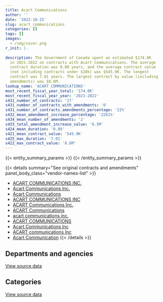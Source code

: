 ```yaml
---
title: Acart Communications
author: ''
date: '2022-10-25'
slug: acart_communications
categories: []
tags: []
images:
  - /img/cover.png
r_init: |-
  
description: The Government of Canada spent an estimated $174.0K
  in 2021-2022 on contracts with Acart Communications. The average
  contract duration was 0.89 years, and the average contract value
  (not including contracts under $10k) was $545.9K. The longest
  contract was 7.01 years. The largest contract by value (including
  amendments) was $8.6M.
lookup_name: 'ACART COMMUNICATIONS'
most_recent_fiscal_year_total: '174.0K'
most_recent_fiscal_year_year: '2021-2022'
s431_number_of_contracts: '27'
s431_number_of_contracts_with_amendments: '6'
s431_number_of_contracts_amendments_percentage: '22%'
s432_mean_amendment_increase_percentage: '2261%'
s434_mean_number_of_amendments: '2'
s433_total_amendment_increase_value: '6.5M'
s424_mean_duration: '0.89'
s421_mean_contract_value: '545.9K'
s425_max_duration: '7.01'
s422_max_contract_value: '8.6M'
---
```


<script src="/rmarkdown-libs/htmlwidgets/htmlwidgets.js"></script>
<link href="/rmarkdown-libs/datatables-css/datatables-crosstalk.css" rel="stylesheet" />
<script src="/rmarkdown-libs/datatables-binding/datatables.js"></script>
<script src="/rmarkdown-libs/jquery/jquery-3.6.0.min.js"></script>
<link href="/rmarkdown-libs/dt-core-bootstrap/css/dataTables.bootstrap.min.css" rel="stylesheet" />
<link href="/rmarkdown-libs/dt-core-bootstrap/css/dataTables.bootstrap.extra.css" rel="stylesheet" />
<script src="/rmarkdown-libs/dt-core-bootstrap/js/jquery.dataTables.min.js"></script>
<script src="/rmarkdown-libs/dt-core-bootstrap/js/dataTables.bootstrap.min.js"></script>
<link href="/rmarkdown-libs/crosstalk/css/crosstalk.min.css" rel="stylesheet" />
<script src="/rmarkdown-libs/crosstalk/js/crosstalk.min.js"></script>
<script src="/rmarkdown-libs/htmlwidgets/htmlwidgets.js"></script>
<link href="/rmarkdown-libs/datatables-css/datatables-crosstalk.css" rel="stylesheet" />
<script src="/rmarkdown-libs/datatables-binding/datatables.js"></script>
<script src="/rmarkdown-libs/jquery/jquery-3.6.0.min.js"></script>
<link href="/rmarkdown-libs/dt-core-bootstrap/css/dataTables.bootstrap.min.css" rel="stylesheet" />
<link href="/rmarkdown-libs/dt-core-bootstrap/css/dataTables.bootstrap.extra.css" rel="stylesheet" />
<script src="/rmarkdown-libs/dt-core-bootstrap/js/jquery.dataTables.min.js"></script>
<script src="/rmarkdown-libs/dt-core-bootstrap/js/dataTables.bootstrap.min.js"></script>
<link href="/rmarkdown-libs/crosstalk/css/crosstalk.min.css" rel="stylesheet" />
<script src="/rmarkdown-libs/crosstalk/js/crosstalk.min.js"></script>

{{< entity_summary_params >}}
{{< /entity_summary_params >}}

{{< details summary="See original contracts and amendments" panel_body_class="vendor-names-list" >}}
- [ACART COMMUNICATIONS INC.](https://search.open.canada.ca/en/ct/?sort=contract_value_f%20desc&page=1&search_text=%22ACART%20COMMUNICATIONS%20INC.%22)
- [Acart Communications Inc.](https://search.open.canada.ca/en/ct/?sort=contract_value_f%20desc&page=1&search_text=%22Acart%20Communications%20Inc.%22)
- [Acart Communications](https://search.open.canada.ca/en/ct/?sort=contract_value_f%20desc&page=1&search_text=%22Acart%20Communications%22)
- [ACART COMMUNICATIONS INC](https://search.open.canada.ca/en/ct/?sort=contract_value_f%20desc&page=1&search_text=%22ACART%20COMMUNICATIONS%20INC%22)
- [ACART Communications Inc.](https://search.open.canada.ca/en/ct/?sort=contract_value_f%20desc&page=1&search_text=%22ACART%20Communications%20Inc.%22)
- [ACART Communications](https://search.open.canada.ca/en/ct/?sort=contract_value_f%20desc&page=1&search_text=%22ACART%20Communications%22)
- [acart communications inc.](https://search.open.canada.ca/en/ct/?sort=contract_value_f%20desc&page=1&search_text=%22acart%20communications%20inc.%22)
- [ACART COMMUNICATIONS](https://search.open.canada.ca/en/ct/?sort=contract_value_f%20desc&page=1&search_text=%22ACART%20COMMUNICATIONS%22)
- [Acart Communications Inc](https://search.open.canada.ca/en/ct/?sort=contract_value_f%20desc&page=1&search_text=%22Acart%20Communications%20Inc%22)
- [ACART communications Inc](https://search.open.canada.ca/en/ct/?sort=contract_value_f%20desc&page=1&search_text=%22ACART%20communications%20Inc%22)
- [Acart Communication](https://search.open.canada.ca/en/ct/?sort=contract_value_f%20desc&page=1&search_text=%22Acart%20Communication%22)
{{< /details >}}

## Departments and agencies

<div id="htmlwidget-1" style="width:100%;height:auto;" class="datatables html-widget"></div>
<script type="application/json" data-for="htmlwidget-1">{"x":{"style":"bootstrap","filter":"none","vertical":false,"data":[["<a href=\"/departments/cic/\">Immigration, Refugees and Citizenship Canada<\/a>","<a href=\"/departments/ec/\">Environment and Climate Change Canada<\/a>","<a href=\"/departments/elections/\">Elections Canada<\/a>","<a href=\"/departments/esdc-edsc/\">Employment and Social Development Canada<\/a>","<a href=\"/departments/ic/\">Innovation, Science and Economic Development Canada<\/a>","<a href=\"/departments/nrcan-rncan/\">Natural Resources Canada<\/a>","<a href=\"/departments/opc-cpvp/\">Office of the Privacy Commissioner of Canada<\/a>","<a href=\"/departments/ps-sp/\">Public Safety Canada<\/a>","<a href=\"/departments/pwgsc-tpsgc/\">Public Services and Procurement Canada<\/a>","<a href=\"/departments/rcmp-grc/\">Royal Canadian Mounted Police<\/a>"],[null,218516.64,1636826.55,null,null,13528.7,24577.5,1113596.9,145125.9,76840],[null,101454.16,1229446.12,null,null,null,null,351626.72,37143.52,null],[284986,null,923764.16,null,null,null,null,null,47606.48,null],[null,null,null,149982.54,10500.55,null,null,null,13532.88,null]],"container":"<table class=\"table table-striped table-hover row-border order-column display\">\n  <thead>\n    <tr>\n      <th>Department<\/th>\n      <th>2018-2019<\/th>\n      <th>2019-2020<\/th>\n      <th>2020-2021<\/th>\n      <th>2021-2022<\/th>\n    <\/tr>\n  <\/thead>\n<\/table>","options":{"order":[[4,"desc"]],"pageLength":10,"autoWidth":true,"columnDefs":[{"targets":1,"render":"function(data, type, row, meta) {\n    return type !== 'display' ? data : DTWidget.formatCurrency(data, \"$\", 2, 3, \",\", \".\", true, null);\n  }"},{"targets":2,"render":"function(data, type, row, meta) {\n    return type !== 'display' ? data : DTWidget.formatCurrency(data, \"$\", 2, 3, \",\", \".\", true, null);\n  }"},{"targets":3,"render":"function(data, type, row, meta) {\n    return type !== 'display' ? data : DTWidget.formatCurrency(data, \"$\", 2, 3, \",\", \".\", true, null);\n  }"},{"targets":4,"render":"function(data, type, row, meta) {\n    return type !== 'display' ? data : DTWidget.formatCurrency(data, \"$\", 2, 3, \",\", \".\", true, null);\n  }"},{"width":"16%","targets":[1,2,3,4]},{"className":"dt-right","targets":[1,2,3,4]}],"orderClasses":false}},"evals":["options.columnDefs.0.render","options.columnDefs.1.render","options.columnDefs.2.render","options.columnDefs.3.render"],"jsHooks":[]}</script>
<p class="text-right">
<a href="https://github.com/GoC-Spending/contracts-data/tree/main/data/out/vendors/acart_communications/summary_by_fiscal_year_by_department.csv" class="source-data-link btn btn-link">View source data</a>
</p>

## Categories

<div id="htmlwidget-2" style="width:100%;height:auto;" class="datatables html-widget"></div>
<script type="application/json" data-for="htmlwidget-2">{"x":{"style":"bootstrap","filter":"none","vertical":false,"data":[["<a href=\"/categories/professional_services/\">Professional services<\/a>"],[3229012.2],[1719670.51],[1256356.64],[174015.96]],"container":"<table class=\"table table-striped table-hover row-border order-column display\">\n  <thead>\n    <tr>\n      <th>Category<\/th>\n      <th>2018-2019<\/th>\n      <th>2019-2020<\/th>\n      <th>2020-2021<\/th>\n      <th>2021-2022<\/th>\n    <\/tr>\n  <\/thead>\n<\/table>","options":{"order":[[4,"desc"]],"dom":"t","pageLength":30,"autoWidth":true,"columnDefs":[{"targets":1,"render":"function(data, type, row, meta) {\n    return type !== 'display' ? data : DTWidget.formatCurrency(data, \"$\", 2, 3, \",\", \".\", true, null);\n  }"},{"targets":2,"render":"function(data, type, row, meta) {\n    return type !== 'display' ? data : DTWidget.formatCurrency(data, \"$\", 2, 3, \",\", \".\", true, null);\n  }"},{"targets":3,"render":"function(data, type, row, meta) {\n    return type !== 'display' ? data : DTWidget.formatCurrency(data, \"$\", 2, 3, \",\", \".\", true, null);\n  }"},{"targets":4,"render":"function(data, type, row, meta) {\n    return type !== 'display' ? data : DTWidget.formatCurrency(data, \"$\", 2, 3, \",\", \".\", true, null);\n  }"},{"width":"16%","targets":[1,2,3,4]},{"className":"dt-right","targets":[1,2,3,4]}],"orderClasses":false,"lengthMenu":[10,25,30,50,100]}},"evals":["options.columnDefs.0.render","options.columnDefs.1.render","options.columnDefs.2.render","options.columnDefs.3.render"],"jsHooks":[]}</script>
<p class="text-right">
<a href="https://github.com/GoC-Spending/contracts-data/tree/main/data/out/vendors/acart_communications/summary_by_fiscal_year_by_category.csv" class="source-data-link btn btn-link">View source data</a>
</p>
